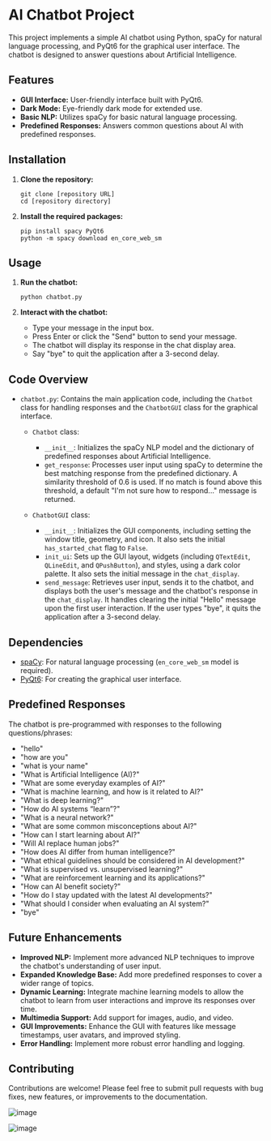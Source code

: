 # AI Chatbot Project

This project implements a simple AI chatbot using Python, spaCy for natural language processing, and PyQt6 for the graphical user interface. The chatbot is designed to answer questions about Artificial Intelligence.

## Features

*   **GUI Interface:** User-friendly interface built with PyQt6.
*   **Dark Mode:** Eye-friendly dark mode for extended use.
*   **Basic NLP:** Utilizes spaCy for basic natural language processing.
*   **Predefined Responses:** Answers common questions about AI with predefined responses.

## Installation

1.  **Clone the repository:**

    ```
    git clone [repository URL]
    cd [repository directory]
    ```

2.  **Install the required packages:**

    ```
    pip install spacy PyQt6
    python -m spacy download en_core_web_sm
    ```

## Usage

1.  **Run the chatbot:**

    ```
    python chatbot.py
    ```

2.  **Interact with the chatbot:**

    *   Type your message in the input box.
    *   Press Enter or click the "Send" button to send your message.
    *   The chatbot will display its response in the chat display area.
    *   Say "bye" to quit the application after a 3-second delay.

## Code Overview

*   `chatbot.py`: Contains the main application code, including the `Chatbot` class for handling responses and the `ChatbotGUI` class for the graphical interface.

    *   `Chatbot` class:

        *   `__init__`: Initializes the spaCy NLP model and the dictionary of predefined responses about Artificial Intelligence.
        *   `get_response`: Processes user input using spaCy to determine the best matching response from the predefined dictionary.  A similarity threshold of 0.6 is used. If no match is found above this threshold, a default "I'm not sure how to respond..." message is returned.
    *   `ChatbotGUI` class:

        *   `__init__`: Initializes the GUI components, including setting the window title, geometry, and icon. It also sets the initial `has_started_chat` flag to `False`.
        *   `init_ui`: Sets up the GUI layout, widgets (including `QTextEdit`, `QLineEdit`, and `QPushButton`), and styles, using a dark color palette.  It also sets the initial message in the `chat_display`.
        *   `send_message`: Retrieves user input, sends it to the chatbot, and displays both the user's message and the chatbot's response in the `chat_display`.  It handles clearing the initial "Hello" message upon the first user interaction. If the user types "bye", it quits the application after a 3-second delay.

## Dependencies

*   [spaCy](https://spacy.io/): For natural language processing (`en_core_web_sm` model is required).
*   [PyQt6](https://www.riverbankcomputing.com/software/pyqt/): For creating the graphical user interface.

## Predefined Responses

The chatbot is pre-programmed with responses to the following questions/phrases:

*   "hello"
*   "how are you"
*   "what is your name"
*   "What is Artificial Intelligence (AI)?"
*   "What are some everyday examples of AI?"
*   "What is machine learning, and how is it related to AI?"
*   "What is deep learning?"
*   "How do AI systems “learn”?"
*   "What is a neural network?"
*   "What are some common misconceptions about AI?"
*   "How can I start learning about AI?"
*   "Will AI replace human jobs?"
*   "How does AI differ from human intelligence?"
*   "What ethical guidelines should be considered in AI development?"
*   "What is supervised vs. unsupervised learning?"
*   "What are reinforcement learning and its applications?"
*   "How can AI benefit society?"
*   "How do I stay updated with the latest AI developments?"
*   "What should I consider when evaluating an AI system?"
*   "bye"

## Future Enhancements

*   **Improved NLP:** Implement more advanced NLP techniques to improve the chatbot's understanding of user input.
*   **Expanded Knowledge Base:** Add more predefined responses to cover a wider range of topics.
*   **Dynamic Learning:** Integrate machine learning models to allow the chatbot to learn from user interactions and improve its responses over time.
*   **Multimedia Support:** Add support for images, audio, and video.
*   **GUI Improvements:** Enhance the GUI with features like message timestamps, user avatars, and improved styling.
*   **Error Handling:** Implement more robust error handling and logging.

## Contributing

Contributions are welcome! Please feel free to submit pull requests with bug fixes, new features, or improvements to the documentation.

![image](https://github.com/user-attachments/assets/878721ac-8945-4137-8075-8182ad98d1f3)

![image](https://github.com/user-attachments/assets/49ac62dc-a319-4fda-b7cc-90912a181054)
